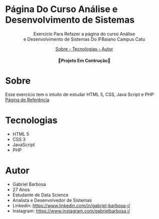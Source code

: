 # Página Do Curso Análise e Desenvolvimento de Sistemas

<div>

<p align="center"> Exercício Para Refazer a página do curso Análise <br> e Desenvolvimento de Sistemas Do IFBaiano Campus Catu  </strong>  </p>

</div>

<div>

<p align="center">
<a href="#sobre"> Sobre - </a>
<a href="#tecnologias">Tecnologias - </a>
<a href="#autor">Autor</a>

</div>

<h4 align = "center">
🚧Projeto Em Contrução🚧

</h4>


# Sobre

Esse exercício tem o intuíto de estudar HTML 5, CSS, Java Script e PHP <br>
<a href="https://ifbaiano.edu.br/portal/ads-catu/"> Página de Referência </a>

# Tecnologias
* HTML 5
* CSS 3 
* JavaScript
* PHP




# Autor

* Gabriel Barbosa
* 27 Anos
* Estudante de Data Science
* Analista e Desenvolvedor de Sistemas
* Linkedin: https://www.linkedin.com/in/gabriel-barbosa-j/
* Instagram: https://www.instagram.com/gabrielbarbosa.j/
